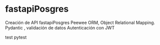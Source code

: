 # fastapiPosgres
Creación de API fastapiPosgres
Peewee ORM, Object Relational Mapping.
Pydantic , validación de datos
Autenticación con JWT

test pytest


